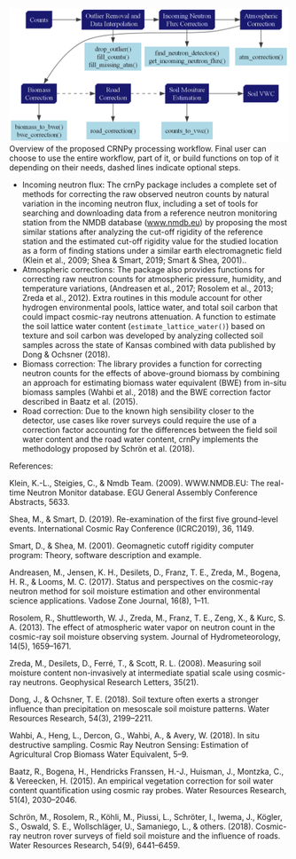 ![CRNPy Processing Workflow](img/workflow.png)
Overview of the proposed CRNPy processing workflow. Final user can choose to use the entire workflow, part of it, or build functions on top of it depending on their needs, dashed lines indicate optional steps.

-   Incoming neutron flux: The crnPy package includes a complete set of methods for correcting the raw observed neutron counts by natural variation in the incoming neutron flux, including a set of tools for searching and downloading data from a reference neutron monitoring station from the NMDB database (www.nmdb.eu) by proposing the most similar stations after analyzing the cut-off rigidity of the reference station and the estimated cut-off rigidity value for the studied location as a form of finding stations under a similar earth electromagnetic field (Klein et al., 2009; Shea & Smart, 2019; Smart & Shea, 2001)..
-   Atmospheric corrections: The package also provides functions for correcting raw neutron counts for atmospheric pressure, humidity, and temperature variations, (Andreasen et al., 2017; Rosolem et al., 2013; Zreda et al., 2012). Extra routines in this module account for other hydrogen environmental pools, lattice water, and total soil carbon that could impact cosmic-ray neutrons attenuation. A function to estimate the soil lattice water content (`estimate_lattice_water()`) based on texture and soil carbon was developed by analyzing collected soil samples across the state of Kansas combined with data published by Dong & Ochsner (2018).
-   Biomass correction: The library provides a function for correcting neutron counts for the effects of above-ground biomass by combining an approach for estimating biomass water equivalent (BWE) from in-situ biomass samples (Wahbi et al., 2018) and the BWE correction factor described in Baatz et al. (2015).
-   Road correction: Due to the known high sensibility closer to the detector, use cases like rover surveys could require the use of a correction factor accounting for the differences between the field soil water content and the road water content, crnPy implements the methodology proposed by Schrön et al. (2018).

References:

Klein, K.-L., Steigies, C., & Nmdb Team. (2009). WWW.NMDB.EU: The real-time Neutron Monitor database. EGU General Assembly Conference Abstracts, 5633.

Shea, M., & Smart, D. (2019). Re-examination of the first five ground-level events. International Cosmic Ray Conference (ICRC2019), 36, 1149.

Smart, D., & Shea, M. (2001). Geomagnetic cutoff rigidity computer program: Theory, software description and example.

Andreasen, M., Jensen, K. H., Desilets, D., Franz, T. E., Zreda, M., Bogena, H. R., & Looms, M. C. (2017). Status and perspectives on the cosmic-ray neutron method for soil moisture estimation and other environmental science applications. Vadose Zone Journal, 16(8), 1–11.

Rosolem, R., Shuttleworth, W. J., Zreda, M., Franz, T. E., Zeng, X., & Kurc, S. A. (2013). The effect of atmospheric water vapor on neutron count in the cosmic-ray soil moisture observing system. Journal of Hydrometeorology, 14(5), 1659–1671.

Zreda, M., Desilets, D., Ferré, T., & Scott, R. L. (2008). Measuring soil moisture content non-invasively at intermediate spatial scale using cosmic-ray neutrons. Geophysical Research Letters, 35(21).

Dong, J., & Ochsner, T. E. (2018). Soil texture often exerts a stronger influence than precipitation on mesoscale soil moisture patterns. Water Resources Research, 54(3), 2199–2211.

Wahbi, A., Heng, L., Dercon, G., Wahbi, A., & Avery, W. (2018). In situ destructive sampling. Cosmic Ray Neutron Sensing: Estimation of Agricultural Crop Biomass Water Equivalent, 5–9.

Baatz, R., Bogena, H., Hendricks Franssen, H.-J., Huisman, J., Montzka, C., & Vereecken, H. (2015). An empirical vegetation correction for soil water content quantification using cosmic ray probes. Water Resources Research, 51(4), 2030–2046.

Schrön, M., Rosolem, R., Köhli, M., Piussi, L., Schröter, I., Iwema, J., Kögler, S., Oswald, S. E., Wollschläger, U., Samaniego, L., & others. (2018). Cosmic-ray neutron rover surveys of field soil moisture and the influence of roads. Water Resources Research, 54(9), 6441–6459.